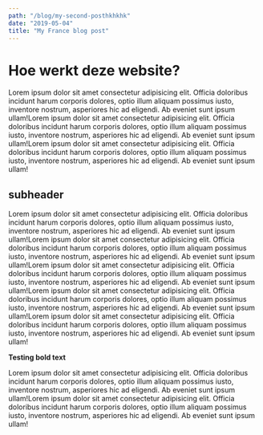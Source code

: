 ```yaml
---
path: "/blog/my-second-posthkhkhk"
date: "2019-05-04"
title: "My France blog post"
---
```


# Hoe werkt deze website?

Lorem ipsum dolor sit amet consectetur adipisicing elit. Officia doloribus incidunt harum corporis dolores, optio illum aliquam possimus iusto, inventore nostrum, asperiores hic ad eligendi. Ab eveniet sunt ipsum ullam!Lorem ipsum dolor sit amet consectetur adipisicing elit. Officia doloribus incidunt harum corporis dolores, optio illum aliquam possimus iusto, inventore nostrum, asperiores hic ad eligendi. Ab eveniet sunt ipsum ullam!Lorem ipsum dolor sit amet consectetur adipisicing elit. Officia doloribus incidunt harum corporis dolores, optio illum aliquam possimus iusto, inventore nostrum, asperiores hic ad eligendi. Ab eveniet sunt ipsum ullam!

## subheader

Lorem ipsum dolor sit amet consectetur adipisicing elit. Officia doloribus incidunt harum corporis dolores, optio illum aliquam possimus iusto, inventore nostrum, asperiores hic ad eligendi. Ab eveniet sunt ipsum ullam!Lorem ipsum dolor sit amet consectetur adipisicing elit. Officia doloribus incidunt harum corporis dolores, optio illum aliquam possimus iusto, inventore nostrum, asperiores hic ad eligendi. Ab eveniet sunt ipsum ullam!Lorem ipsum dolor sit amet consectetur adipisicing elit. Officia doloribus incidunt harum corporis dolores, optio illum aliquam possimus iusto, inventore nostrum, asperiores hic ad eligendi. Ab eveniet sunt ipsum ullam!Lorem ipsum dolor sit amet consectetur adipisicing elit. Officia doloribus incidunt harum corporis dolores, optio illum aliquam possimus iusto, inventore nostrum, asperiores hic ad eligendi. Ab eveniet sunt ipsum ullam!Lorem ipsum dolor sit amet consectetur adipisicing elit. Officia doloribus incidunt harum corporis dolores, optio illum aliquam possimus iusto, inventore nostrum, asperiores hic ad eligendi. Ab eveniet sunt ipsum ullam!

**Testing bold text**

Lorem ipsum dolor sit amet consectetur adipisicing elit. Officia doloribus incidunt harum corporis dolores, optio illum aliquam possimus iusto, inventore nostrum, asperiores hic ad eligendi. Ab eveniet sunt ipsum ullam!Lorem ipsum dolor sit amet consectetur adipisicing elit. Officia doloribus incidunt harum corporis dolores, optio illum aliquam possimus iusto, inventore nostrum, asperiores hic ad eligendi. Ab eveniet sunt ipsum ullam!